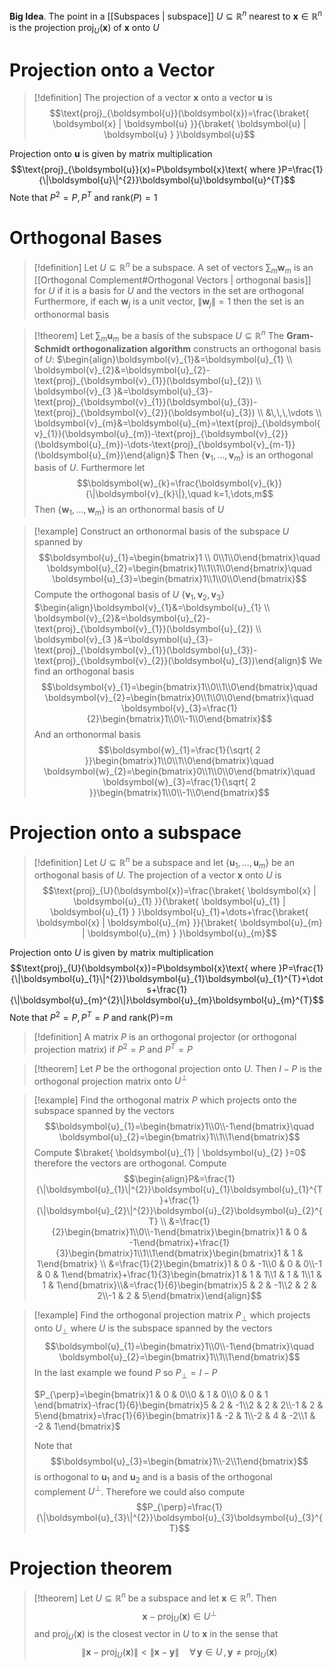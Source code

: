 **Big Idea**. The point in a [[Subspaces | subspace]] $U\subseteq \mathbb{R}^{n}$ nearest to $\boldsymbol{x}\in \mathbb{R}^{n}$ is the projection $\text{proj}_{U}(\boldsymbol{x})$ of $\boldsymbol{x}$ onto $U$

# Projection onto a Vector

>[!definition]
>The projection of a vector $\boldsymbol{x}$ onto a vector $\boldsymbol{u}$ is $$\text{proj}_{\boldsymbol{u}}(\boldsymbol{x})=\frac{\braket{ \boldsymbol{x} | \boldsymbol{u} }}{\braket{ \boldsymbol{u} | \boldsymbol{u} } }\boldsymbol{u}$$

Projection onto $\boldsymbol{u}$ is given by matrix multiplication $$\text{proj}_{\boldsymbol{u}}(x)=P\boldsymbol{x}\text{ where }P=\frac{1}{\|\boldsymbol{u}\|^{2}}\boldsymbol{u}\boldsymbol{u}^{T}$$
Note that $P^{2}=P,P^{T}$ and $\text{rank}(P)=1$

# Orthogonal Bases

>[!definition]
>Let $U\subseteq \mathbb{R}^{n}$ be a subspace.
>A set of vectors $\sum_{m}\boldsymbol{w}_{m}$ is an [[Orthogonal Complement#Orthogonal Vectors | orthogonal basis]] for $U$ if it is a basis for $U$ and the vectors in the set are orthogonal
>Furthermore, if each $\boldsymbol{w}_{j}$ is a unit vector, $\|\boldsymbol{w}_{j}\|=1$ then the set is an orthonormal basis

>[!theorem]
>Let $\sum_{m}\boldsymbol{u}_{m}$ be a basis of the subspace $U\subseteq \mathbb{R}^{n}$ The __Gram-Schmidt orthogonalization algorithm__ constructs an orthogonal basis of $U$:
>$\begin{align}\boldsymbol{v}_{1}&=\boldsymbol{u}_{1} \\ \boldsymbol{v}_{2}&=\boldsymbol{u}_{2}-\text{proj}_{\boldsymbol{v}_{1}}(\boldsymbol{u}_{2}) \\ \boldsymbol{v}_{3 }&=\boldsymbol{u}_{3}-\text{proj}_{\boldsymbol{v}_{1}}(\boldsymbol{u}_{3})-\text{proj}_{\boldsymbol{v}_{2}}(\boldsymbol{u}_{3}) \\ &\,\,\,\vdots \\ \boldsymbol{v}_{m}&=\boldsymbol{u}_{m}=\text{proj}_{\boldsymbol{v}_{1}}(\boldsymbol{u}_{m})-\text{proj}_{\boldsymbol{v}_{2}}(\boldsymbol{u}_{m})-\dots-\text{proj}_{\boldsymbol{v}_{m-1}}(\boldsymbol{u}_{m})\end{align}$
>Then $\{ \boldsymbol{v}_{1},\dots,\boldsymbol{v}_{m} \}$ is an orthogonal basis of $U$. Furthermore let $$\boldsymbol{w}_{k}=\frac{\boldsymbol{v}_{k}}{\|\boldsymbol{v}_{k}\|},\quad k=1,\dots,m$$
>Then $\{ \boldsymbol{w}_{1},\dots,\boldsymbol{w}_{m} \}$ is an orthonormal basis of $U$

>[!example]
>Construct an orthonormal basis of the subspace $U$ spanned by 
>$$\boldsymbol{u}_{1}=\begin{bmatrix}1 \\ 0\\1\\0\end{bmatrix}\quad \boldsymbol{u}_{2}=\begin{bmatrix}1\\1\\1\\0\end{bmatrix}\quad \boldsymbol{u}_{3}=\begin{bmatrix}1\\1\\0\\0\end{bmatrix}$$
>Compute the orthogonal basis of $U$ $\{ \boldsymbol{v}_{1},\boldsymbol{v}_{2}, \boldsymbol{v}_{3} \}$
>$\begin{align}\boldsymbol{v}_{1}&=\boldsymbol{u}_{1} \\ \boldsymbol{v}_{2}&=\boldsymbol{u}_{2}-\text{proj}_{\boldsymbol{v}_{1}}(\boldsymbol{u}_{2}) \\ \boldsymbol{v}_{3 }&=\boldsymbol{u}_{3}-\text{proj}_{\boldsymbol{v}_{1}}(\boldsymbol{u}_{3})-\text{proj}_{\boldsymbol{v}_{2}}(\boldsymbol{u}_{3})\end{align}$
>We find an orthogonal basis $$\boldsymbol{v}_{1}=\begin{bmatrix}1\\0\\1\\0\end{bmatrix}\quad \boldsymbol{v}_{2}=\begin{bmatrix}0\\1\\0\\0\end{bmatrix}\quad \boldsymbol{v}_{3}=\frac{1}{2}\begin{bmatrix}1\\0\\-1\\0\end{bmatrix}$$
>And an orthonormal basis $$\boldsymbol{w}_{1}=\frac{1}{\sqrt{ 2 }}\begin{bmatrix}1\\0\\1\\0\end{bmatrix}\quad \boldsymbol{w}_{2}=\begin{bmatrix}0\\1\\0\\0\end{bmatrix}\quad \boldsymbol{w}_{3}=\frac{1}{\sqrt{ 2 }}\begin{bmatrix}1\\0\\-1\\0\end{bmatrix}$$

# Projection onto a subspace

>[!definition]
>Let $U\subseteq \mathbb{R}^{n}$ be a subspace and let $\{ \boldsymbol{u}_{1},\dots,\boldsymbol{u}_{m} \}$ be an orthogonal basis of $U$. The projection of a vector $\boldsymbol{x}$ onto $U$ is
>$$\text{proj}_{U}(\boldsymbol{x})=\frac{\braket{ \boldsymbol{x} | \boldsymbol{u}_{1} }}{\braket{ \boldsymbol{u}_{1} | \boldsymbol{u}_{1} } }\boldsymbol{u}_{1}+\dots+\frac{\braket{ \boldsymbol{x} | \boldsymbol{u}_{m} }}{\braket{ \boldsymbol{u}_{m} | \boldsymbol{u}_{m} } }\boldsymbol{u}_{m}$$

Projection onto $U$ is given by matrix multiplication
$$\text{proj}_{U}(\boldsymbol{x})=P\boldsymbol{x}\text{ where }P=\frac{1}{\|\boldsymbol{u}_{1}\|^{2}}\boldsymbol{u}_{1}\boldsymbol{u}_{1}^{T}+\dots+\frac{1}{\|\boldsymbol{u}_{m}^{2}\|}\boldsymbol{u}_{m}\boldsymbol{u}_{m}^{T}$$
Note that $P^{2}=P,P^{T}=P$ and $\text{rank(P)=m}$

>[!definition]
>A matrix $P$ is an orthogonal projector (or orthogonal projection matrix) if $P^{2}=P$ and $P^{T}=P$

>[!theorem]
>Let $P$ be the orthogonal projection onto $U$. Then $I-P$ is the orthogonal projection matrix onto $U^{\perp}$

>[!example]
>Find the orthogonal matrix $P$ which projects onto the subspace spanned by the vectors $$\boldsymbol{u}_{1}=\begin{bmatrix}1\\0\\-1\end{bmatrix}\quad \boldsymbol{u}_{2}=\begin{bmatrix}1\\1\\1\end{bmatrix}$$
>Compute $\braket{ \boldsymbol{u}_{1} | \boldsymbol{u}_{2} }=0$ therefore the vectors are orthogonal. Compute
>$$\begin{align}P&=\frac{1}{\|\boldsymbol{u}_{1}\|^{2}}\boldsymbol{u}_{1}\boldsymbol{u}_{1}^{T}+\frac{1}{\|\boldsymbol{u}_{2}\|^{2}}\boldsymbol{u}_{2}\boldsymbol{u}_{2}^{T}  \\
&=\frac{1}{2}\begin{bmatrix}1\\0\\-1\end{bmatrix}\begin{bmatrix}1 & 0 & -1\end{bmatrix}+\frac{1}{3}\begin{bmatrix}1\\1\\1\end{bmatrix}\begin{bmatrix}1 & 1 & 1\end{bmatrix} \\ &=\frac{1}{2}\begin{bmatrix}1 & 0 & -1\\0 & 0 & 0\\-1 & 0 & 1\end{bmatrix}+\frac{1}{3}\begin{bmatrix}1 & 1 & 1\\1 & 1 & 1\\1 & 1 & 1\end{bmatrix}\\&=\frac{1}{6}\begin{bmatrix}5 & 2 & -1\\2 & 2 & 2\\-1 & 2 & 5\end{bmatrix}\end{align}$$
>

>[!example]
>Find the orthogonal projection matrix $P_{\perp}$ which projects onto $U_{\perp}$ where $U$ is the subspace spanned by the vectors
>$$\boldsymbol{u}_{1}=\begin{bmatrix}1\\0\\-1\end{bmatrix}\quad \boldsymbol{u}_{2}=\begin{bmatrix}1\\1\\1\end{bmatrix}$$
>In the last example we found $P$ so $P_{\perp}=I-P$
>
>$P_{\perp}=\begin{bmatrix}1 & 0 & 0\\0 & 1 & 0\\0 & 0 & 1 \end{bmatrix}-\frac{1}{6}\begin{bmatrix}5 & 2 & -1\\2 & 2 & 2\\-1 & 2 & 5\end{bmatrix}=\frac{1}{6}\begin{bmatrix}1 & -2 & 1\\-2 & 4 & -2\\1 & -2 & 1\end{bmatrix}$
>
>Note that $$\boldsymbol{u}_{3}=\begin{bmatrix}1\\-2\\1\end{bmatrix}$$
>is orthogonal to $\boldsymbol{u}_{1}$ and $\boldsymbol{u}_{2}$ and is a basis of the orthogonal complement $U^{\perp}$. Therefore we could also compute $$P_{\perp}=\frac{1}{\|\boldsymbol{u}_{3}\|^{2}}\boldsymbol{u}_{3}\boldsymbol{u}_{3}^{T}$$

# Projection theorem

>[!theorem]
>Let $U\subseteq \mathbb{R}^{n}$ be a subspace and let $\boldsymbol{x}\in \mathbb{R}^{n}$. Then $$\boldsymbol{x}-\text{proj}_{U}(\boldsymbol{x})\in U^{\perp}$$
>and $\text{proj}_{U}(\boldsymbol{x})$ is the closest vector in $U$ to $\boldsymbol{x}$ in the sense that 
>$$\|\boldsymbol{x}-\text{proj}_{U}(\boldsymbol{x})\|<\|\boldsymbol{x}-\boldsymbol{y}\|\quad \forall \,\boldsymbol{y}\in U\,,\,\boldsymbol{y}\neq\text{proj}_{U}(\boldsymbol{x})$$